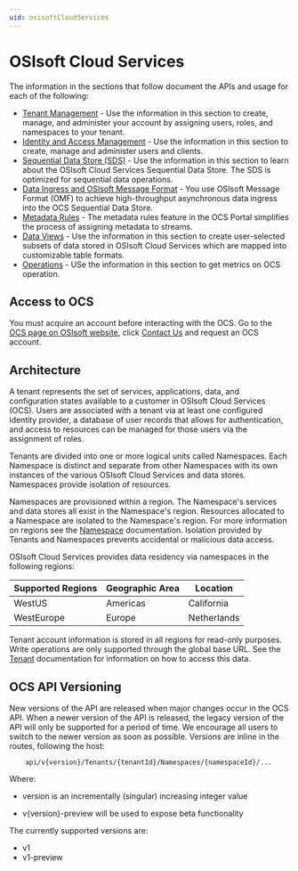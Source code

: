 ```yaml
---
uid: osisoftCloudServices
---
```


# OSIsoft Cloud Services

The information in the sections that follow document the APIs and usage for each of the following:

* [Tenant Management](xref:AccountManagementOverview) - Use the information in this section to create, manage, and administer your account by assigning users, roles, and namespaces to your tenant.
* [Identity and Access Management](xref:identityandaccessmanagement) - Use the information in this section to create, manage and administer users and clients.
* [Sequential Data Store (SDS)](xref:sds) - Use the information in this section to learn about the OSIsoft Cloud Services Sequential Data Store. The SDS is optimized for sequential data operations.
* [Data Ingress and OSIsoft Message Format](xref:dataIngress) - You use OSIsoft Message Format (OMF) to achieve high-throughput asynchronous data ingress into the OCS Sequential Data Store.
* [Metadata Rules](xref:MetadataRulesOverview) - The metadata rules feature in the OCS Portal simplifies the process of assigning metadata to streams.
* [Data Views](xref:DataViewsOverview) - Use the information in this section to create user-selected subsets of data stored in OSIsoft Cloud Services which are mapped into customizable table formats.
* [Operations](xref:operationsOverview) - USe the information in this section to get metrics on OCS operation. 

## Access to OCS

You must acquire an account before interacting with the OCS. 
Go to the [OCS page on OSIsoft website](https://www.osisoft.com/pi-system/pi-cloud/osisoft-cloud-services), click [Contact Us](https://www.osisoft.com/contact) and request an OCS account.


## Architecture

A tenant represents the set of services, applications, data, and configuration states available to a customer in OSIsoft Cloud Services (OCS). Users are associated with a tenant via at least one configured identity provider, a database of user records that allows for authentication, and access to resources can be managed for those users via the assignment of roles. 

Tenants are divided into one or more logical units called Namespaces. Each Namespace is distinct and separate from 
other Namespaces with its own instances of the various OSIsoft Cloud Services and data stores. Namespaces provide isolation of resources. 

Namespaces are provisioned within a region. The Namespace's services and data stores all exist in the Namespace's region. Resources allocated to a Namespace are isolated to the Namespace's region. For more information on regions see the [Namespace](xref:AccountNamespace_1) documentation.  Isolation provided by Tenants and Namespaces prevents accidental or malicious data access. 

OSIsoft Cloud Services provides data residency via namespaces in the following regions:

| Supported Regions | Geographic Area | Location |
| --- | --- | ---  |
| WestUS | Americas | California |
| WestEurope | Europe | Netherlands |

Tenant account information is stored in all regions for read-only purposes. Write operations are only supported through the global base URL. See the [Tenant](xref:AccountTenant) documentation for information on how to access this data.


## OCS API Versioning

New versions of the API are released when major changes occur in the OCS API. When a newer version of the API is released, 
the legacy version of the API will only be supported for a period of time. We encourage all users to switch to the 
newer version as soon as possible. Versions are inline in the routes, following the host:
```text
    api/v{version}/Tenants/{tenantId}/Namespaces/{namespaceId}/...  
```
Where:  
* version is an incrementally (singular) increasing integer value 

* v{version}-preview will be used to expose beta functionality

The currently supported versions are:
* v1
* v1-preview
